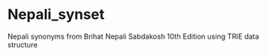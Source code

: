 # Nepali_synset
Nepali synonyms from Brihat Nepali Sabdakosh 10th Edition using TRIE data structure
